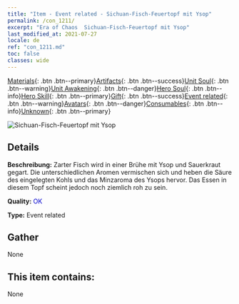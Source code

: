 ```yaml
---
title: "Item - Event related - Sichuan-Fisch-Feuertopf mit Ysop"
permalink: /con_1211/
excerpt: "Era of Chaos  Sichuan-Fisch-Feuertopf mit Ysop"
last_modified_at: 2021-07-27
locale: de
ref: "con_1211.md"
toc: false
classes: wide
---
```

 [Materials](/ItemsDE/){: .btn .btn--primary}[Artifacts](/ItemsDE/Artifacts/){: .btn .btn--success}[Unit Soul](/ItemsDE/UnitSoul/){: .btn .btn--warning}[Unit Awakening](/ItemsDE/UnitAwakening/){: .btn .btn--danger}[Hero Soul](/ItemsDE/HeroSoul/){: .btn .btn--info}[Hero Skill](/ItemsDE/HeroSkill/){: .btn .btn--primary}[Gift](/ItemsDE/Gift/){: .btn .btn--success}[Event related](/ItemsDE/Events/){: .btn .btn--warning}[Avatars](/ItemsDE/Avatars/){: .btn .btn--danger}[Consumables](/ItemsDE/Consumables/){: .btn .btn--info}[Unknown](/ItemsDE/Unknown/){: .btn .btn--primary}

 ![Sichuan-Fisch-Feuertopf mit Ysop](/images/t/i_81521331.png)

## Details
 **Beschreibung:** Zarter Fisch wird in einer Brühe mit Ysop und Sauerkraut gegart. Die unterschiedlichen Aromen vermischen sich und heben die Säure des eingelegten Kohls und das Minzaroma des Ysops hervor. Das Essen in diesem Topf scheint jedoch noch ziemlich roh zu sein.

 **Quality:** <span style="color: #0000CD">OK</span>

 **Type:** Event related

## Gather

  None

## This item contains:

  None

